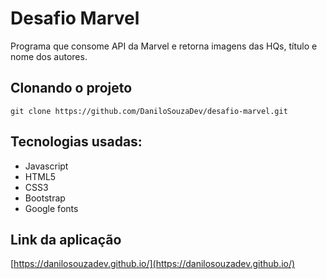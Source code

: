 # Desafio Marvel

Programa que consome API da Marvel e retorna imagens das HQs, título e nome dos autores.


## Clonando o projeto
``` git clone https://github.com/DaniloSouzaDev/desafio-marvel.git ```


## Tecnologias usadas:
* Javascript
* HTML5
* CSS3
* Bootstrap
* Google fonts

## Link da aplicação
[https://danilosouzadev.github.io/](https://danilosouzadev.github.io/)

